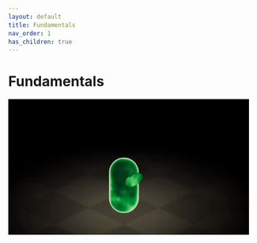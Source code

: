 ```yaml
---
layout: default
title: Fundamentals
nav_order: 1
has_children: true
---
```


# Fundamentals

![](../Images/logo.png)